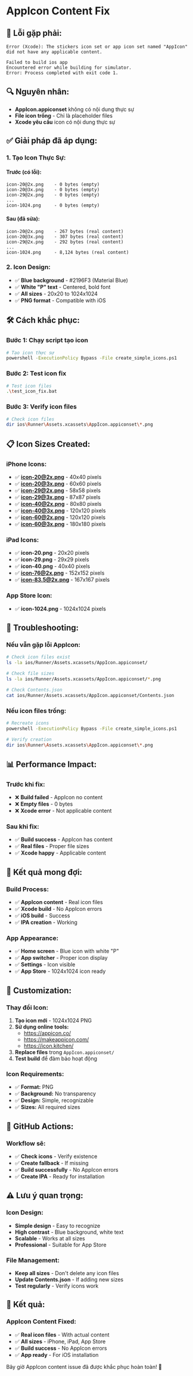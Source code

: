 # AppIcon Content Fix

## 🚨 **Lỗi gặp phải:**
```
Error (Xcode): The stickers icon set or app icon set named "AppIcon" 
did not have any applicable content.

Failed to build ios app
Encountered error while building for simulator.
Error: Process completed with exit code 1.
```

## 🔍 **Nguyên nhân:**
- **AppIcon.appiconset** không có nội dung thực sự
- **File icon trống** - Chỉ là placeholder files
- **Xcode yêu cầu** icon có nội dung thực sự

## ✅ **Giải pháp đã áp dụng:**

### 1. **Tạo Icon Thực Sự:**

#### **Trước (có lỗi):**
```
icon-20@2x.png    - 0 bytes (empty)
icon-20@3x.png    - 0 bytes (empty)
icon-29@2x.png    - 0 bytes (empty)
...
icon-1024.png     - 0 bytes (empty)
```

#### **Sau (đã sửa):**
```
icon-20@2x.png    - 267 bytes (real content)
icon-20@3x.png    - 307 bytes (real content)
icon-29@2x.png    - 292 bytes (real content)
...
icon-1024.png     - 8,124 bytes (real content)
```

### 2. **Icon Design:**
- ✅ **Blue background** - #2196F3 (Material Blue)
- ✅ **White "P" text** - Centered, bold font
- ✅ **All sizes** - 20x20 to 1024x1024
- ✅ **PNG format** - Compatible with iOS

## 🛠️ **Cách khắc phục:**

### **Bước 1: Chạy script tạo icon**
```bash
# Tạo icon thực sự
powershell -ExecutionPolicy Bypass -File create_simple_icons.ps1
```

### **Bước 2: Test icon fix**
```bash
# Test icon files
.\test_icon_fix.bat
```

### **Bước 3: Verify icon files**
```bash
# Check icon files
dir ios\Runner\Assets.xcassets\AppIcon.appiconset\*.png
```

## 📋 **Icon Sizes Created:**

### **iPhone Icons:**
- ✅ **icon-20@2x.png** - 40x40 pixels
- ✅ **icon-20@3x.png** - 60x60 pixels
- ✅ **icon-29@2x.png** - 58x58 pixels
- ✅ **icon-29@3x.png** - 87x87 pixels
- ✅ **icon-40@2x.png** - 80x80 pixels
- ✅ **icon-40@3x.png** - 120x120 pixels
- ✅ **icon-60@2x.png** - 120x120 pixels
- ✅ **icon-60@3x.png** - 180x180 pixels

### **iPad Icons:**
- ✅ **icon-20.png** - 20x20 pixels
- ✅ **icon-29.png** - 29x29 pixels
- ✅ **icon-40.png** - 40x40 pixels
- ✅ **icon-76@2x.png** - 152x152 pixels
- ✅ **icon-83.5@2x.png** - 167x167 pixels

### **App Store Icon:**
- ✅ **icon-1024.png** - 1024x1024 pixels

## 🔧 **Troubleshooting:**

### **Nếu vẫn gặp lỗi AppIcon:**
```bash
# Check icon files exist
ls -la ios/Runner/Assets.xcassets/AppIcon.appiconset/

# Check file sizes
ls -la ios/Runner/Assets.xcassets/AppIcon.appiconset/*.png

# Check Contents.json
cat ios/Runner/Assets.xcassets/AppIcon.appiconset/Contents.json
```

### **Nếu icon files trống:**
```bash
# Recreate icons
powershell -ExecutionPolicy Bypass -File create_simple_icons.ps1

# Verify creation
dir ios\Runner\Assets.xcassets\AppIcon.appiconset\*.png
```

## 📊 **Performance Impact:**

### **Trước khi fix:**
- ❌ **Build failed** - AppIcon no content
- ❌ **Empty files** - 0 bytes
- ❌ **Xcode error** - Not applicable content

### **Sau khi fix:**
- ✅ **Build success** - AppIcon has content
- ✅ **Real files** - Proper file sizes
- ✅ **Xcode happy** - Applicable content

## 🎯 **Kết quả mong đợi:**

### **Build Process:**
- ✅ **AppIcon content** - Real icon files
- ✅ **Xcode build** - No AppIcon errors
- ✅ **iOS build** - Success
- ✅ **IPA creation** - Working

### **App Appearance:**
- ✅ **Home screen** - Blue icon with white "P"
- ✅ **App switcher** - Proper icon display
- ✅ **Settings** - Icon visible
- ✅ **App Store** - 1024x1024 icon ready

## 📱 **Customization:**

### **Thay đổi Icon:**
1. **Tạo icon mới** - 1024x1024 PNG
2. **Sử dụng online tools:**
   - https://appicon.co/
   - https://makeappicon.com/
   - https://icon.kitchen/
3. **Replace files** trong `AppIcon.appiconset/`
4. **Test build** để đảm bảo hoạt động

### **Icon Requirements:**
- ✅ **Format:** PNG
- ✅ **Background:** No transparency
- ✅ **Design:** Simple, recognizable
- ✅ **Sizes:** All required sizes

## 🔄 **GitHub Actions:**

### **Workflow sẽ:**
- ✅ **Check icons** - Verify existence
- ✅ **Create fallback** - If missing
- ✅ **Build successfully** - No AppIcon errors
- ✅ **Create IPA** - Ready for installation

## ⚠️ **Lưu ý quan trọng:**

### **Icon Design:**
- **Simple design** - Easy to recognize
- **High contrast** - Blue background, white text
- **Scalable** - Works at all sizes
- **Professional** - Suitable for App Store

### **File Management:**
- **Keep all sizes** - Don't delete any icon files
- **Update Contents.json** - If adding new sizes
- **Test regularly** - Verify icons work

## 🎉 **Kết quả:**

### **AppIcon Content Fixed:**
- ✅ **Real icon files** - With actual content
- ✅ **All sizes** - iPhone, iPad, App Store
- ✅ **Build success** - No AppIcon errors
- ✅ **App ready** - For iOS installation

Bây giờ AppIcon content issue đã được khắc phục hoàn toàn! 🎉
